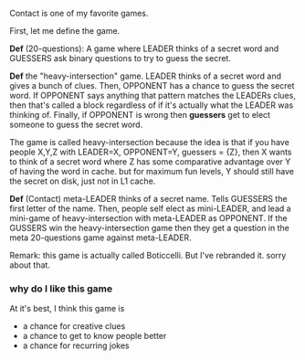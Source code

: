 Contact is one of my favorite games. 

First, let me define the game. 

**Def** (20-questions):
A game where LEADER thinks of a secret word and GUESSERS ask binary questions to try to guess the secret.

**Def** the "heavy-intersection" game. 
LEADER thinks of a secret word and gives a bunch of clues. 
Then, OPPONENT has a chance to guess the secret word. 
If OPPONENT says anything that pattern matches the LEADERs clues, then that's called a block regardless of if it's actually what the LEADER was thinking of. 
Finally, if OPPONENT is wrong then **guessers** get to elect someone to guess the secret word.

The game is called heavy-intersection because the idea is that if you have people X,Y,Z with LEADER=X, OPPONENT=Y, guessers = {Z}, then X wants to think of a secret word where Z has some comparative advantage over Y of having the word in cache. but for maximum fun levels, Y should still have the secret on disk, just not in L1 cache.

**Def** (Contact) 
meta-LEADER thinks of a secret name. Tells GUESSERS the first letter of the name. 
Then, people self elect as mini-LEADER, and lead a mini-game of heavy-intersection with meta-LEADER as OPPONENT. If the GUSSERS win the heavy-intersection game then they get a question in the meta 20-questions game against meta-LEADER.

Remark: this game is actually called Boticcelli. But I've rebranded it. sorry about that. 

### why do I like this game

At it's best, I think this game is 
- a chance for creative clues
- a chance to get to know people better
- a chance for recurring jokes
